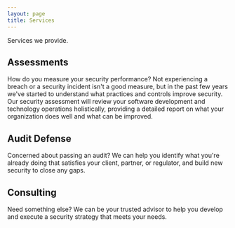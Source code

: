 ```yaml
---
layout: page
title: Services
---
```

Services we provide.

## Assessments

How do you measure your security performance? Not experiencing a breach or a security incident isn't a good measure, but in the past few years we've started to understand what practices and controls improve security. Our security assessment will review your software development and technology operations holistically, providing a detailed report on what your organization does well and what can be improved.

## Audit Defense

Concerned about passing an audit? We can help you identify what you're already doing that satisfies your client, partner, or regulator, and build new security to close any gaps.

## Consulting

Need something else? We can be your trusted advisor to help you develop and execute a security strategy that meets your needs.
